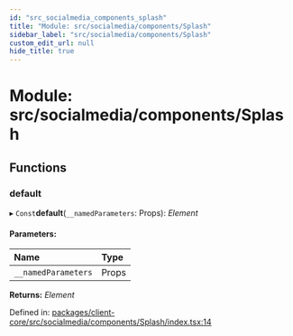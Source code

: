 ```yaml
---
id: "src_socialmedia_components_splash"
title: "Module: src/socialmedia/components/Splash"
sidebar_label: "src/socialmedia/components/Splash"
custom_edit_url: null
hide_title: true
---
```


# Module: src/socialmedia/components/Splash

## Functions

### default

▸ `Const`**default**(`__namedParameters`: Props): *Element*

#### Parameters:

Name | Type |
:------ | :------ |
`__namedParameters` | Props |

**Returns:** *Element*

Defined in: [packages/client-core/src/socialmedia/components/Splash/index.tsx:14](https://github.com/xr3ngine/xr3ngine/blob/716a06460/packages/client-core/src/socialmedia/components/Splash/index.tsx#L14)
